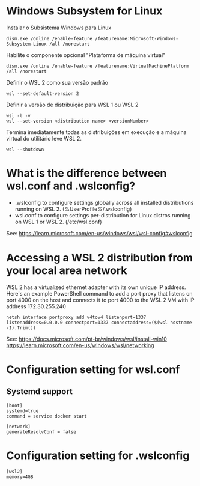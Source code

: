 # Windows Subsystem for Linux

Instalar o Subsistema Windows para Linux
```
dism.exe /online /enable-feature /featurename:Microsoft-Windows-Subsystem-Linux /all /norestart
```

Habilite o componente opcional "Plataforma de máquina virtual"
```
dism.exe /online /enable-feature /featurename:VirtualMachinePlatform /all /norestart
```

Definir o WSL 2 como sua versão padrão
```
wsl --set-default-version 2
```

Definir a versão de distribuição para WSL 1 ou WSL 2
```
wsl -l -v
wsl --set-version <distribution name> <versionNumber>
```

Termina imediatamente todas as distribuições em execução e a máquina virtual do utilitário leve WSL 2.
```
wsl --shutdown
```

# What is the difference between wsl.conf and .wslconfig?
- .wslconfig to configure settings globally across all installed distributions running on WSL 2. (%UserProfile%/.wslconfig)
- wsl.conf to configure settings per-distribution for Linux distros running on WSL 1 or WSL 2.   (/etc/wsl.conf)

See: https://learn.microsoft.com/en-us/windows/wsl/wsl-config#wslconfig

# Accessing a WSL 2 distribution from your local area network
 WSL 2 has a virtualized ethernet adapter with its own unique IP address.
 Here's an example PowerShell command to add a port proxy that listens on port 4000 on the host and connects it to port 4000 to the WSL 2 VM with IP address 172.30.255.240

```
netsh interface portproxy add v4tov4 listenport=1337 listenaddress=0.0.0.0 connectport=1337 connectaddress=($(wsl hostname -I).Trim())
```


See: https://docs.microsoft.com/pt-br/windows/wsl/install-win10  
     https://learn.microsoft.com/en-us/windows/wsl/networking

# Configuration setting for wsl.conf
## Systemd support
```
[boot]
systemd=true
command = service docker start

[network]
generateResolvConf = false
```

# Configuration setting for .wslconfig

```
[wsl2]
memory=4GB
```